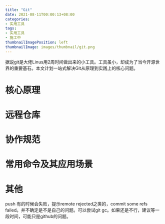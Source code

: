 ```yaml
---
title: "Git"
date: 2021-08-11T00:00:13+08:00
categories:
- 实用工具
tags:
- 实用工具
- 施工中
thumbnailImagePosition: left
thumbnailImage: images/thumbnail/git.png
---
```

据说git是大佬Linus用2周时间做出来的小工具。工具虽小，却成为了当今开源世界的重要基石。本文计划一站式解决Git从原理到实践上的核心问题。
<!--more-->
# 核心原理
# 远程仓库
# 协作规范
# 常用命令及其应用场景
# 其他
push 有的时候会失败，提示remote rejected之类的，commit some refs failed。并不确定是不是自己的问题。可以尝试git gc。如果还是不行，建议等一段时间，可能只是github的问题。